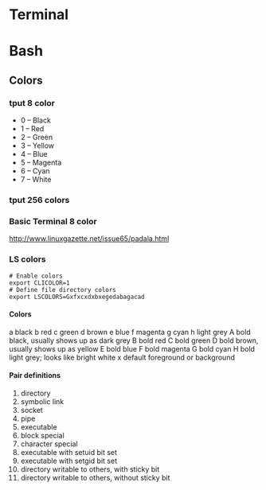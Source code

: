 Terminal
========

# Bash

## Colors

### tput 8 color

* 0 – Black
* 1 – Red
* 2 – Green
* 3 – Yellow
* 4 – Blue
* 5 – Magenta
* 6 – Cyan
* 7 – White

### tput 256 colors

### Basic Terminal 8 color
http://www.linuxgazette.net/issue65/padala.html

### LS colors

    # Enable colors
    export CLICOLOR=1
    # Define file directory colors
    export LSCOLORS=Gxfxcxdxbxegedabagacad

#### Colors

a  black
b  red
c  green
d  brown
e  blue
f  magenta
g  cyan
h  light grey
A  bold black, usually shows up as dark grey
B  bold red
C  bold green
D  bold brown, usually shows up as yellow
E  bold blue
F  bold magenta
G  bold cyan
H  bold light grey; looks like bright white
x  default foreground or background

#### Pair definitions

1. directory
2. symbolic link
3. socket
4. pipe
5. executable
6. block special
7. character special
8. executable with setuid bit set
9. executable with setgid bit set
10. directory writable to others, with sticky bit
11. directory writable to others, without sticky bit


